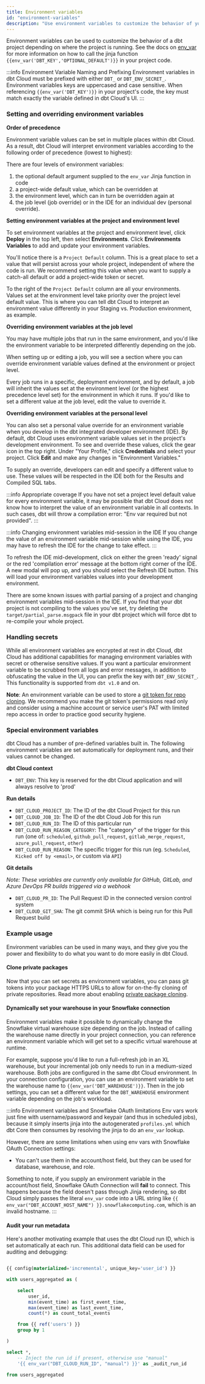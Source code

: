 ```yaml
---
title: Environment variables
id: "environment-variables"
description: "Use environment variables to customize the behavior of your dbt project."
---
```


Environment variables can be used to customize the behavior of a dbt project depending on where the project is running. See the docs on
[env_var](/reference/dbt-jinja-functions/env_var) for more information on how to call the jinja function `{{env_var('DBT_KEY','OPTIONAL_DEFAULT')}}` in your project code.

:::info Environment Variable Naming and Prefixing
Environment variables in dbt Cloud must be prefixed with either `DBT_` or `DBT_ENV_SECRET_`. Environment variables keys are uppercased and case sensitive. When referencing `{{env_var('DBT_KEY')}}` in your project's code, the key must match exactly the variable defined in dbt Cloud's UI.
:::

### Setting and overriding environment variables

**Order of precedence**

Environment variable values can be set in multiple places within dbt Cloud. As a result, dbt Cloud will interpret environment variables according to the following order of precedence (lowest to highest):

 <Lightbox src="/img/docs/dbt-cloud/using-dbt-cloud/Environment Variables/env-var-precdence.png" title="Environment variables order of precedence"/>

There are four levels of environment variables:
 1. the optional default argument supplied to the `env_var` Jinja function in code
 2. a project-wide default value, which can be overridden at
 3. the environment level, which can in turn be overridden again at
 4. the job level (job override) or in the IDE for an individual dev (personal override).


**Setting environment variables at the project and environment level**

To set environment variables at the project and environment level, click **Deploy** in the top left, then select **Environments**.  Click **Environments Variables** to add and update your environment variables.

<Lightbox src="/img/docs/dbt-cloud/using-dbt-cloud/Environment Variables/navigate-to-env-vars.gif" title="Environment variables tab"/>



You'll notice there is a `Project Default` column. This is a great place to set a value that will persist across your whole project, independent of where the code is run. We recommend setting this value when you want to supply a catch-all default or add a project-wide token or secret.

To the right of the `Project Default` column are all your environments. Values set at the environment level take priority over the project level default value. This is where you can tell dbt Cloud to interpret an environment value differently in your Staging vs. Production environment, as example.

<Lightbox src="/img/docs/dbt-cloud/using-dbt-cloud/Environment Variables/project-environment-view.png" title="Setting project level and environment level values"/>



**Overriding environment variables at the job level**

You may have multiple jobs that run in the same environment, and you'd like the environment variable to be interpreted differently depending on the job.

When setting up or editing a job, you will see a section where you can override environment variable values defined at the environment or project level.

<Lightbox src="/img/docs/dbt-cloud/using-dbt-cloud/Environment Variables/job-override.gif" title="Navigating to environment variables job override settings"/>


Every job runs in a specific, deployment environment, and by default, a job will inherit the values set at the environment level (or the highest precedence level set) for the environment in which it runs. If you'd like to set a different value at the job level, edit the value to override it.

<Lightbox src="/img/docs/dbt-cloud/using-dbt-cloud/Environment Variables/job-override.png" title="Setting a job override value"/>


**Overriding environment variables at the personal level**


You can also set a personal value override for an environment variable when you develop in the dbt integrated developer environment (IDE). By default, dbt Cloud uses environment variable values set in the project's development environment. To see and override these values, click the gear icon in the top right. Under "Your Profile," click **Credentials** and select your project. Click **Edit** and make any changes in "Environment Variables."

<Lightbox src="/img/docs/dbt-cloud/using-dbt-cloud/Environment Variables/personal-override.gif" title="Navigating to environment variables personal override settings"/>

To supply an override, developers can edit and specify a different value to use. These values will be respected in the IDE both for the Results and Compiled SQL tabs.

<Lightbox src="/img/docs/dbt-cloud/using-dbt-cloud/Environment Variables/personal-override.png" title="Setting a personal override value"/>

:::info Appropriate coverage
If you have not set a project level default value for every environment variable, it may be possible that dbt Cloud does not know how to interpret the value of an environment variable in all contexts. In such cases, dbt will throw a compilation error: "Env var required but not provided".
:::

:::info Changing environment variables mid-session in the IDE
If you change the value of an environment variable mid-session while using the IDE, you may have to refresh the IDE for the change to take effect.
:::

To refresh the IDE mid-development, click on either the green 'ready' signal or the red 'compilation error' message at the bottom right corner of the IDE. A new modal will pop up, and you should select the Refresh IDE button. This will load your environment variables values into your development environment.

<Lightbox src="/img/docs/dbt-cloud/using-dbt-cloud/Environment Variables/refresh-ide.gif" title="Refreshing IDE mid-session"/>

There are some known issues with partial parsing of a project and changing environment variables mid-session in the IDE. If you find that your dbt project is not compiling to the values you've set, try deleting the `target/partial_parse.msgpack` file in your dbt project which will force dbt to re-compile your whole project.

### Handling secrets

While all environment variables are encrypted at rest in dbt Cloud, dbt Cloud has additional capabilities for managing environment variables with secret or otherwise sensitive values. If you want a particular environment variable to be scrubbed from all logs and error messages, in addition to obfuscating the value in the UI, you can prefix the key with `DBT_ENV_SECRET_`. This functionality is supported from `dbt v1.0` and on.


<Lightbox src="/img/docs/dbt-cloud/using-dbt-cloud/Environment Variables/DBT_ENV_SECRET.png" title="DBT_ENV_SECRET prefix obfuscation"/>

**Note**: An environment variable can be used to store a [git token for repo cloning](/docs/build/environment-variables#clone-private-packages). We recommend you make the git token's permissions read only and consider using a machine account or service user's PAT with limited repo access in order to practice good security hygiene.

### Special environment variables

dbt Cloud has a number of pre-defined variables built in. The following environment variables are set automatically for deployment runs, and their values cannot be changed.

**dbt Cloud context**
- `DBT_ENV`: This key is reserved for the dbt Cloud application and will always resolve to 'prod'

**Run details**
- `DBT_CLOUD_PROJECT_ID`: The ID of the dbt Cloud Project for this run
- `DBT_CLOUD_JOB_ID`: The ID of the dbt Cloud Job for this run
- `DBT_CLOUD_RUN_ID`: The ID of this particular run
- `DBT_CLOUD_RUN_REASON_CATEGORY`: The "category" of the trigger for this run (one of: `scheduled`, `github_pull_request`, `gitlab_merge_request`, `azure_pull_request`, `other`)
- `DBT_CLOUD_RUN_REASON`: The specific trigger for this run (eg. `Scheduled`, `Kicked off by <email>`, or custom via `API`)

**Git details**

_Note: These variables are currently only available for GitHub, GitLab, and Azure DevOps
PR builds triggered via a webhook_

- `DBT_CLOUD_PR_ID`: The Pull Request ID in the connected version control system
- `DBT_CLOUD_GIT_SHA`: The git commit SHA which is being run for this Pull Request build


### Example usage

Environment variables can be used in many ways, and they give you the power and flexibility to do what you want to do more easily in dbt Cloud.

#### Clone private packages
Now that you can set secrets as environment variables, you can pass git tokens into your package HTTPS URLs to allow for on-the-fly cloning of private repositories. Read more about enabling [private package cloning](/docs/build/packages#private-packages).

#### Dynamically set your warehouse in your Snowflake connection
Environment variables make it possible to dynamically change the Snowflake virtual warehouse size depending on the job. Instead of calling the warehouse name directly in your project connection, you can reference an environment variable which will get set to a specific virtual warehouse at runtime.

For example, suppose you'd like to run a full-refresh job in an XL warehouse, but your incremental job only needs to run in a medium-sized warehouse. Both jobs are configured in the same dbt Cloud environment. In your connection configuration, you can use an environment variable to set the warehouse name to `{{env_var('DBT_WAREHOUSE')}}`. Then in the job settings, you can set a different value for the `DBT_WAREHOUSE` environment variable depending on the job's workload.


<Lightbox src="/img/docs/dbt-cloud/using-dbt-cloud/Environment Variables/warehouse-override.png" title="Adding environment variables to your connection credentials"/>

:::info Environment variables and Snowflake OAuth limitations
Env vars work just fine with username/password and keypair (and thus in scheduled jobs), because it simply inserts jinja into the autogenerated `profiles.yml` which dbt Core then consumes by resolving the jinja to do an `env_var` lookup. 

However, there are some limitations when using env vars with Snowflake OAuth Connection settings:

- You can't use them in the account/host field, but they can be used for database, warehouse, and role. 

Something to note, if you supply an environment variable in the account/host field, Snowflake OAuth Connection will **fail** to connect. This happens because the field doesn't pass through Jinja rendering, so dbt Cloud simply passes the literal `env_var` code into a URL string like `{{ env_var("DBT_ACCOUNT_HOST_NAME") }}.snowflakecomputing.com`, which is an invalid hostname.
:::

#### Audit your run metadata
Here's another motivating example that uses the dbt Cloud run ID, which is set automatically at each run. This additional data field can be used for auditing and debugging:

```sql

{{ config(materialized='incremental', unique_key='user_id') }}

with users_aggregated as (

    select
        user_id,
        min(event_time) as first_event_time,
        max(event_time) as last_event_time,
        count(*) as count_total_events

    from {{ ref('users') }}
    group by 1

)

select *,
    -- Inject the run id if present, otherwise use "manual"
    '{{ env_var("DBT_CLOUD_RUN_ID", "manual") }}' as _audit_run_id

from users_aggregated
```
